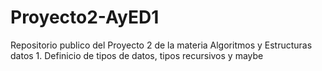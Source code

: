 # Proyecto2-AyED1
Repositorio publico del Proyecto 2 de la materia Algoritmos y Estructuras datos 1. Definicio de tipos de datos, tipos recursivos y maybe
